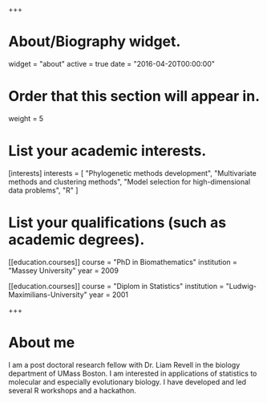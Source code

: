 +++
# About/Biography widget.
widget = "about"
active = true
date = "2016-04-20T00:00:00"

# Order that this section will appear in.
weight = 5

# List your academic interests.
[interests]
  interests = [
    "Phylogenetic methods development",
    "Multivariate methods and clustering methods",
    "Model selection for high-dimensional data problems",
    "R"
  ]

# List your qualifications (such as academic degrees).
[[education.courses]]
  course = "PhD in Biomathematics"
  institution = "Massey University"
  year = 2009

[[education.courses]]
  course = "Diplom in Statistics"
  institution = "Ludwig-Maximilians-University"
  year = 2001

 
+++

# About me

I am a post doctoral research fellow with Dr. Liam Revell in the biology department of UMass Boston. I am interested in applications of statistics to molecular and especially evolutionary biology. I have developed and led several R workshops and a hackathon. 



